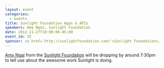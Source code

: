 ```yaml
---
layout: event
categories: 
  - events
title: Sunlight Foundation Apps & APIs
speakers: Amy Ngai, Sunlight Foundation
date: 2012-11-27T18:00:00-05:00
event_id: 35
sponsor: <a href='http://sunlightfoundation.com/'>Sunlight Foundation</a>
---
```


[Amy Ngai](http://sunlightfoundation.com/team/angai/) from the [Sunlight Foundation](http://sunlightfoundation.com/) will be dropping by around 7:30pm to tell use about the awesome work Sunlight is doing.
